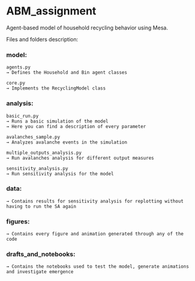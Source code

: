 # ABM_assignment

Agent-based model of household recycling behavior using Mesa.

Files and folders description:

### model:
    agents.py  
    → Defines the Household and Bin agent classes

    core.py  
    → Implements the RecyclingModel class

### analysis:
    basic_run.py  
    → Runs a basic simulation of the model
    → Here you can find a description of every parameter

    avalanches_sample.py  
    → Analyzes avalanche events in the simulation 

    multiple_outputs_analysis.py
    → Run avalanches analysis for different output measures

    sensitivity_analysis.py  
    → Run sensitivity analysis for the model

### data:
    → Contains results for sensitivity analysis for replotting without having to run the SA again

### figures:
    → Contains every figure and animation generated through any of the code

### drafts_and_notebooks:
    → Contains the notebooks used to test the model, generate animations and investigate emergence
